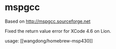 mspgcc
======

Based on http://mspgcc.sourceforge.net

Fixed the return value error for XCode 4.6 on Lion.

usage: [[wangdong/homebrew-msp430]]

